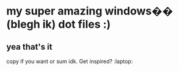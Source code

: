 # my super amazing windows�� (blegh ik) dot files :)

## yea that's it

copy if you want or sum idk.
Get inspired?
:laptop: